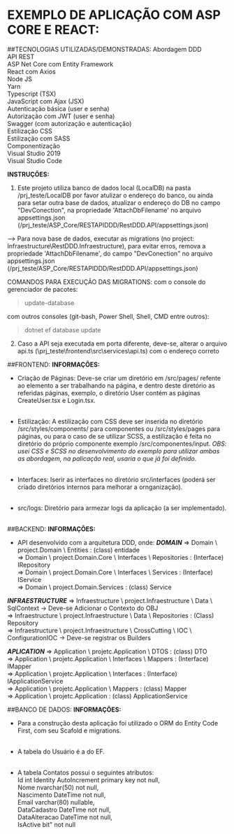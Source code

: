 
# EXEMPLO DE APLICAÇÃO COM ASP CORE E REACT:

##TECNOLOGIAS UTILIZADAS/DEMONSTRADAS:
Abordagem DDD<br/>
API REST<br/>
ASP Net Core com Entity Framework<br/>
React com Axios<br/>
Node JS<br/>
Yarn<br/>
Typescript (TSX)<br/>
JavaScript com Ajax (JSX)<br/>
Autenticação básica (user e senha)<br/>
Autorização com JWT (user e senha)<br/>
Swagger (com autorização e autenticação)<br/>
Estilização CSS<br/>
Estilização com SASS<br/>
Componentização<br/>
Visual Studio 2019<br/>
Visual Studio Code<br/>

**INSTRUÇÕES:**

1) Este projeto utiliza banco de dados local (LocalDB) na pasta /prj_teste/LocalDB por favor atulizar o endereço do banco, ou ainda para setar outra base de dados, atualizar o endereço do DB no campo "DevConection", na propriedade 'AttachDbFilename' no arquivo appsettings.json (/prj_teste/ASP_Core/RESTAPIDDD/RestDDD.API/appsettings.json)

 --> Para nova base de dados, executar as migrations (no project: Infraestructure\RestDDD.Infraestructure), para evitar erros, remova a propriedade 'AttachDbFilename', do campo "DevConection" no arquivo appsettings.json (/prj_teste/ASP_Core/RESTAPIDDD/RestDDD.API/appsettings.json)

COMANDOS PARA EXECUÇÃO DAS MIGRATIONS:
com o console do gerenciador de pacotes:
>update-database

com outros consoles (git-bash, Power Shell, Shell, CMD entre outros):
>dotnet ef database update

2) Caso a API seja executada em porta diferente, deve-se, alterar o arquivo api.ts (\prj_teste\frontend\src\services\api.ts) com o endereço correto

##FRONTEND:
**INFORMAÇÕES:**
* Criação de Páginas:
Deve-se criar um diretório em /src/pages/ refente ao elemento a ser trabalhando na página, e dentro deste diretório as referidas páginas, exemplo, o diretório User contém as páginas CreateUser.tsx e Login.tsx.<br/><br/>

* Estilização:
A estilização com CSS deve ser inserida no diretório /src/styles/components/ para componentes ou /src/styles/pages para páginas, ou para o caso de se utilizar SCSS, a estilização é feita no diretório do próprio componente exemplo /src/componentes/input. *OBS: usei CSS e SCSS no desenvolvimento do exemplo para utilizar ambas as abordagem, na palicação real, usaria o que já foi definido*.<br/><br/>

* Interfaces:
Iserir as interfaces no diretório src/interfaces (poderá ser criado diretórios internos para melhorar a ornganização).<br/><br/>

* src/logs:
Diretório para armezar logs da aplicação (a ser implementado).<br/><br/>

##BACKEND:
**INFORMAÇÕES:**

* API desenvolvido com a arquitetura DDD, onde:
***DOMAIN***
=> Domain \ project.Domain \ Entities : (class) entidade<br/>
=> Domain \ project.Domain.Core \ Interfaces \ Repositories : (Interface) IRepository<br/>
=> Domain \ project.Domain.Core \ Interfaces \ Services : (Interface) IService<br/>
=> Domain \ project.Domain.Services : (class) Service<br/>

***INFRAESTRUCTURE***
=> Infraestructure \ project.Infraestructure \ Data \ SqlContext -> Deve-se Adicionar o Contexto do OBJ<br/>
=> Infraestructure \ project.Infraestructure \ Data \ Repositories : (Class) Repository <br/>
=> Infraestructure \ project.Infraestructure \ CrossCutting \ IOC \ ConfigurationIOC -> Deve-se registrar os Builders<br/>

***APLICATION***
=> Application \ projetc.Application \ DTOS : (class) DTO <br/>
=> Application \ projetc.Application \ Interfaces \ Mappers : (Interface) IMapper<br/>
=> Application \ projetc.Application \ Interfaces : (Interface) IApplicationService<br/>
=> Application \ projetc.Application \ Mappers : (class) Mapper<br/>
=> Application \ projetc.Application : (class) ApplicationService<br/>

##BANCO DE DADOS:
**INFORMAÇÕES:**

* Para a construção desta aplicação foi utilizado o ORM do Entity Code First, com seu Scafold e migrations.<br/><br/>

* A tabela do Usuário é a do EF.<br/><br/>

* A tabela Contatos possui o seguintes atributos:<br/>
Id int Identity AutoIncrement primary key not null,<br/>
Nome nvarchar(50) not null,<br/>
Nascimento DateTime not null,<br/>
Email varchar(80) nullable,<br/>
DataCadastro DateTime not null,<br/>
DataAlteracao DateTime not null,<br/>
IsActive bit" not null<br/>